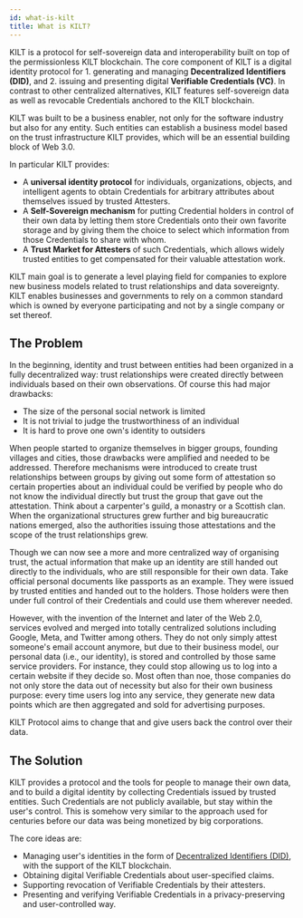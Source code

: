 ```yaml
---
id: what-is-kilt
title: What is KILT?
---
```


KILT is a protocol for self-sovereign data and interoperability built on top of the permissionless KILT blockchain.
The core component of KILT is a digital identity protocol for 1. generating and managing **Decentralized Identifiers (DID)**, and 2. issuing and presenting digital **Verifiable Credentials (VC)**.
In contrast to other centralized alternatives, KILT features self-sovereign data as well as revocable Credentials anchored to the KILT blockchain.

KILT was built to be a business enabler, not only for the software industry but also for any entity.
Such entities can establish a business model based on the trust infrastructure KILT provides, which will be an essential building block of Web 3.0.

In particular KILT provides:

* A **universal identity protocol** for individuals, organizations, objects, and intelligent agents to obtain Credentials for arbitrary attributes about themselves issued by trusted Attesters.
* A **Self-Sovereign mechanism** for putting Credential holders in control of their own data by letting them store Credentials onto their own favorite storage and by giving them the choice to select which information from those Credentials to share with whom.
* A **Trust Market for Attesters** of such Credentials, which allows widely trusted entities to get compensated for their valuable attestation work.

KILT main goal is to generate a level playing field for companies to explore new business models related to trust relationships and data sovereignty.
KILT enables businesses and governments to rely on a common standard which is owned by everyone participating and not by a single company or set thereof.

## The Problem

In the beginning, identity and trust between entities had been organized in a fully decentralized way: trust relationships were created directly between individuals based on their own observations.
Of course this had major drawbacks:

* The size of the personal social network is limited
* It is not trivial to judge the trustworthiness of an individual
* It is hard to prove one own's identity to outsiders

When people started to organize themselves in bigger groups, founding villages and cities, those drawbacks were amplified and needed to be addressed.
Therefore mechanisms were introduced to create trust relationships between groups by giving out some form of attestation so certain properties about an individual could be verified by people who do not know the individual directly but trust the group that gave out the attestation.
Think about a carpenter's guild, a monastry or a Scottish clan.
When the organizational structures grew further and big bureaucratic nations emerged, also the authorities issuing those attestations and the scope of the trust relationships grew.

Though we can now see a more and more centralized way of organising trust, the actual information that make up an identity are still handed out directly to the individuals, who are still responsible for their own data.
Take official personal documents like passports as an example.
They were issued by trusted entities and handed out to the holders.
Those holders were then under full control of their Credentials and could use them wherever needed.

However, with the invention of the Internet and later of the Web 2.0, services evolved and merged into totally centralized solutions including Google, Meta, and Twitter among others.
They do not only simply attest someone's email account anymore, but due to their business model, our personal data (i.e., our identity), is stored and controlled by those same service providers.
For instance, they could stop allowing us to log into a certain website if they decide so.
Most often than noe, those companies do not only store the data out of necessity but also for their own business purpose: every time users log into any service, they generate new data points which are then aggregated and sold for advertising purposes.

KILT Protocol aims to change that and give users back the control over their data.

## The Solution

KILT provides a protocol and the tools for people to manage their own data, and to build a digital identity by collecting Credentials issued by trusted entities.
Such Credentials are not publicly available, but stay within the user's control.
This is somehow very similar to the approach used for centuries before our data was being monetized by big corporations.

The core ideas are:

* Managing user's identities in the form of [Decentralized Identifiers (DID)](https://w3c-ccg.github.io/did-spec/), with the support of the KILT blockchain.
* Obtaining digital Verifiable Credentials about user-specified claims.
* Supporting revocation of Verifiable Credentials by their attesters.
* Presenting and verifying Verifiable Credentials in a privacy-preserving and user-controlled way.
